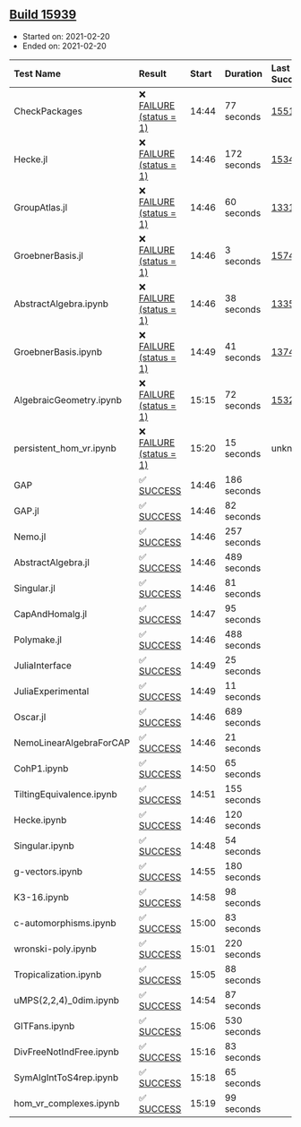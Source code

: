 ## [Build 15939](https://oscarci.mathematik.uni-kl.de/job/oscar/15939/)

* Started on: 2021-02-20
* Ended on: 2021-02-20

| Test Name    | Result | Start | Duration | Last Success | First Failure |
|:-------------|:-------|:------|:---------|:-------------|:--------------|
| CheckPackages | ❌ [FAILURE (status = 1)](https://oscarci.mathematik.uni-kl.de/job/oscar/15939/artifact/logs/build-15939/CheckPackages.log) | 14:44 | 77 seconds | [15514](https://oscarci.mathematik.uni-kl.de/job/oscar/15514/) | [15515](https://oscarci.mathematik.uni-kl.de/job/oscar/15515/) |
| Hecke.jl | ❌ [FAILURE (status = 1)](https://oscarci.mathematik.uni-kl.de/job/oscar/15939/artifact/logs/build-15939/Hecke.jl.log) | 14:46 | 172 seconds | [15344](https://oscarci.mathematik.uni-kl.de/job/oscar/15344/) | [15348](https://oscarci.mathematik.uni-kl.de/job/oscar/15348/) |
| GroupAtlas.jl | ❌ [FAILURE (status = 1)](https://oscarci.mathematik.uni-kl.de/job/oscar/15939/artifact/logs/build-15939/GroupAtlas.jl.log) | 14:46 | 60 seconds | [13311](https://oscarci.mathematik.uni-kl.de/job/oscar/13311/) | [13312](https://oscarci.mathematik.uni-kl.de/job/oscar/13312/) |
| GroebnerBasis.jl | ❌ [FAILURE (status = 1)](https://oscarci.mathematik.uni-kl.de/job/oscar/15939/artifact/logs/build-15939/GroebnerBasis.jl.log) | 14:46 | 3 seconds | [15745](https://oscarci.mathematik.uni-kl.de/job/oscar/15745/) | [15746](https://oscarci.mathematik.uni-kl.de/job/oscar/15746/) |
| AbstractAlgebra.ipynb | ❌ [FAILURE (status = 1)](https://oscarci.mathematik.uni-kl.de/job/oscar/15939/artifact/logs/build-15939/AbstractAlgebra.ipynb.log) | 14:46 | 38 seconds | [13355](https://oscarci.mathematik.uni-kl.de/job/oscar/13355/) | [13356](https://oscarci.mathematik.uni-kl.de/job/oscar/13356/) |
| GroebnerBasis.ipynb | ❌ [FAILURE (status = 1)](https://oscarci.mathematik.uni-kl.de/job/oscar/15939/artifact/logs/build-15939/GroebnerBasis.ipynb.log) | 14:49 | 41 seconds | [13748](https://oscarci.mathematik.uni-kl.de/job/oscar/13748/) | [13749](https://oscarci.mathematik.uni-kl.de/job/oscar/13749/) |
| AlgebraicGeometry.ipynb | ❌ [FAILURE (status = 1)](https://oscarci.mathematik.uni-kl.de/job/oscar/15939/artifact/logs/build-15939/AlgebraicGeometry.ipynb.log) | 15:15 | 72 seconds | [15322](https://oscarci.mathematik.uni-kl.de/job/oscar/15322/) | [15323](https://oscarci.mathematik.uni-kl.de/job/oscar/15323/) |
| persistent_hom_vr.ipynb | ❌ [FAILURE (status = 1)](https://oscarci.mathematik.uni-kl.de/job/oscar/15939/artifact/logs/build-15939/persistent_hom_vr.ipynb.log) | 15:20 | 15 seconds | unknown | unknown |
| GAP | ✅ [SUCCESS](https://oscarci.mathematik.uni-kl.de/job/oscar/15939/artifact/logs/build-15939/GAP.log) | 14:46 | 186 seconds |  |  |
| GAP.jl | ✅ [SUCCESS](https://oscarci.mathematik.uni-kl.de/job/oscar/15939/artifact/logs/build-15939/GAP.jl.log) | 14:46 | 82 seconds |  |  |
| Nemo.jl | ✅ [SUCCESS](https://oscarci.mathematik.uni-kl.de/job/oscar/15939/artifact/logs/build-15939/Nemo.jl.log) | 14:46 | 257 seconds |  |  |
| AbstractAlgebra.jl | ✅ [SUCCESS](https://oscarci.mathematik.uni-kl.de/job/oscar/15939/artifact/logs/build-15939/AbstractAlgebra.jl.log) | 14:46 | 489 seconds |  |  |
| Singular.jl | ✅ [SUCCESS](https://oscarci.mathematik.uni-kl.de/job/oscar/15939/artifact/logs/build-15939/Singular.jl.log) | 14:46 | 81 seconds |  |  |
| CapAndHomalg.jl | ✅ [SUCCESS](https://oscarci.mathematik.uni-kl.de/job/oscar/15939/artifact/logs/build-15939/CapAndHomalg.jl.log) | 14:47 | 95 seconds |  |  |
| Polymake.jl | ✅ [SUCCESS](https://oscarci.mathematik.uni-kl.de/job/oscar/15939/artifact/logs/build-15939/Polymake.jl.log) | 14:46 | 488 seconds |  |  |
| JuliaInterface | ✅ [SUCCESS](https://oscarci.mathematik.uni-kl.de/job/oscar/15939/artifact/logs/build-15939/JuliaInterface.log) | 14:49 | 25 seconds |  |  |
| JuliaExperimental | ✅ [SUCCESS](https://oscarci.mathematik.uni-kl.de/job/oscar/15939/artifact/logs/build-15939/JuliaExperimental.log) | 14:49 | 11 seconds |  |  |
| Oscar.jl | ✅ [SUCCESS](https://oscarci.mathematik.uni-kl.de/job/oscar/15939/artifact/logs/build-15939/Oscar.jl.log) | 14:46 | 689 seconds |  |  |
| NemoLinearAlgebraForCAP | ✅ [SUCCESS](https://oscarci.mathematik.uni-kl.de/job/oscar/15939/artifact/logs/build-15939/NemoLinearAlgebraForCAP.log) | 14:46 | 21 seconds |  |  |
| CohP1.ipynb | ✅ [SUCCESS](https://oscarci.mathematik.uni-kl.de/job/oscar/15939/artifact/logs/build-15939/CohP1.ipynb.log) | 14:50 | 65 seconds |  |  |
| TiltingEquivalence.ipynb | ✅ [SUCCESS](https://oscarci.mathematik.uni-kl.de/job/oscar/15939/artifact/logs/build-15939/TiltingEquivalence.ipynb.log) | 14:51 | 155 seconds |  |  |
| Hecke.ipynb | ✅ [SUCCESS](https://oscarci.mathematik.uni-kl.de/job/oscar/15939/artifact/logs/build-15939/Hecke.ipynb.log) | 14:46 | 120 seconds |  |  |
| Singular.ipynb | ✅ [SUCCESS](https://oscarci.mathematik.uni-kl.de/job/oscar/15939/artifact/logs/build-15939/Singular.ipynb.log) | 14:48 | 54 seconds |  |  |
| g-vectors.ipynb | ✅ [SUCCESS](https://oscarci.mathematik.uni-kl.de/job/oscar/15939/artifact/logs/build-15939/g-vectors.ipynb.log) | 14:55 | 180 seconds |  |  |
| K3-16.ipynb | ✅ [SUCCESS](https://oscarci.mathematik.uni-kl.de/job/oscar/15939/artifact/logs/build-15939/K3-16.ipynb.log) | 14:58 | 98 seconds |  |  |
| c-automorphisms.ipynb | ✅ [SUCCESS](https://oscarci.mathematik.uni-kl.de/job/oscar/15939/artifact/logs/build-15939/c-automorphisms.ipynb.log) | 15:00 | 83 seconds |  |  |
| wronski-poly.ipynb | ✅ [SUCCESS](https://oscarci.mathematik.uni-kl.de/job/oscar/15939/artifact/logs/build-15939/wronski-poly.ipynb.log) | 15:01 | 220 seconds |  |  |
| Tropicalization.ipynb | ✅ [SUCCESS](https://oscarci.mathematik.uni-kl.de/job/oscar/15939/artifact/logs/build-15939/Tropicalization.ipynb.log) | 15:05 | 88 seconds |  |  |
| uMPS(2,2,4)_0dim.ipynb | ✅ [SUCCESS](https://oscarci.mathematik.uni-kl.de/job/oscar/15939/artifact/logs/build-15939/uMPS-2-2-4-_0dim.ipynb.log) | 14:54 | 87 seconds |  |  |
| GITFans.ipynb | ✅ [SUCCESS](https://oscarci.mathematik.uni-kl.de/job/oscar/15939/artifact/logs/build-15939/GITFans.ipynb.log) | 15:06 | 530 seconds |  |  |
| DivFreeNotIndFree.ipynb | ✅ [SUCCESS](https://oscarci.mathematik.uni-kl.de/job/oscar/15939/artifact/logs/build-15939/DivFreeNotIndFree.ipynb.log) | 15:16 | 83 seconds |  |  |
| SymAlgIntToS4rep.ipynb | ✅ [SUCCESS](https://oscarci.mathematik.uni-kl.de/job/oscar/15939/artifact/logs/build-15939/SymAlgIntToS4rep.ipynb.log) | 15:18 | 65 seconds |  |  |
| hom_vr_complexes.ipynb | ✅ [SUCCESS](https://oscarci.mathematik.uni-kl.de/job/oscar/15939/artifact/logs/build-15939/hom_vr_complexes.ipynb.log) | 15:19 | 99 seconds |  |  |
